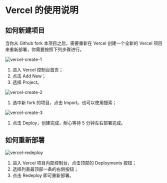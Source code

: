 # Vercel 的使用说明

## 如何新建项目
当你从 Github fork 本项目之后，需要重新在 Vercel 创建一个全新的 Vercel 项目来重新部署，你需要按照下列步骤进行。

![vercel-create-1](https://github.com/Toperlock/sing-box-subscribe/assets/86833913/c94d1301-8d49-431d-8ca7-f27814d12483)
1. 进入 Vercel 控制台首页；
2. 点击 Add New；
3. 选择 Project。

![vercel-create-2](https://github.com/Toperlock/sing-box-subscribe/assets/86833913/c1a4d627-d69f-41aa-9651-cbbce83a942e)
1. 选中新 fork 的项目，点击 Import。也可以使用搜索；

![vercel-create-3](https://github.com/Toperlock/sing-box-subscribe/assets/86833913/e9412ae2-214f-4502-845e-82d8cba2fcb9)
1. 点击 Deploy，创建完成，耐心等待 5 分钟左右部署完成。

## 如何重新部署
![vercel-redeploy](https://github.com/Toperlock/sing-box-subscribe/assets/86833913/13b62817-b15e-4d43-a760-8dc36964d136)
1. 进入 Vercel 项目内部控制台，点击顶部的 Deployments 按钮；
2. 选择列表最顶部一条的右侧按钮；
3. 点击 Redeploy 即可重新部署。
